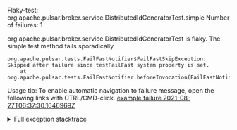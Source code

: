         
Flaky-test: org.apache.pulsar.broker.service.DistributedIdGeneratorTest.simple
Number of failures: 1

org.apache.pulsar.broker.service.DistributedIdGeneratorTest is flaky. The simple test method fails sporadically.

```
org.apache.pulsar.tests.FailFastNotifier$FailFastSkipException: Skipped after failure since testFailFast system property is set.
	at org.apache.pulsar.tests.FailFastNotifier.beforeInvocation(FailFastNotifier.java:88)

```

Usage tip: To enable automatic navigation to failure message, open the following links with CTRL/CMD-click.
[example failure 2021-08-27T06:37:30.1646969Z](https://github.com/apache/pulsar/runs/3440411059?check_suite_focus=true#step:9:1783)


<details>
<summary>Full exception stacktrace</summary>
<code><pre>
org.apache.pulsar.tests.FailFastNotifier$FailFastSkipException: Skipped after failure since testFailFast system property is set.
	at org.apache.pulsar.tests.FailFastNotifier.beforeInvocation(FailFastNotifier.java:88)

</pre></code>
</details>

